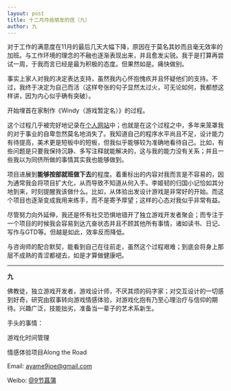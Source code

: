 ```yaml
---
layout: post
title: 十二月月给朋友的信（九）
author: 九
---
```

对于工作的满意度在11月的最后几天大幅下降，原因在于莫名其妙而且毫无效率的加班。与工作环境的理念的不融也逐渐表现出来，并且愈发尖锐。我于是打算再尝试一周，于我而言已经是最为积极的态度。但果然如是。痛快做别。

事实上家人对我的决定表达支持，虽然我内心怀抱愧疚并且怀疑他们的支持。不过，我终于决定为自己而活（这样夸张的句子显然太过火，可无论如何，我都想这样讲，因为内心似乎确有突破）。

开始埋首在家制作《Windy（游戏暂定名）》的过程。

这个过程几乎被完好地记录在[个人网站](http://ayame9joe.github.io/)中；也就是在这个过程之中，多年来笼罩我的对于事业的自卑忽然莫名地消失了。我知道自己的程序水平尚且不足，设计能力有待提高，美术更是短板中的短板，但我似乎能够较为准确地看待自己。比如，有些问题是只要我保持沉静、多写注释就能解决的，这与我的能力没有关系；并且一些我以为同侪所做的事情其实我也能够做到。

项目进展到**能够按部就班做下去**的程度。着重标出的内容对我而言是不容易的，因为通常我会将项目扩大化，从而导致不知道从何入手。李姬韧的归国小记恰如其分地到来，时刻提醒我该做什么。比如，从体验出发设计游戏是非常好的开始。而这个项目也逐渐变成我用来练手，而不是寄予厚望；这样的心态对我似乎非常有益。

尽管努力向外延伸，我还是怀有社交恐惧地错开了独立游戏开发者聚会；而专注于一个项目的时候我会容易到达亢奋状态并且不顾其他所有事情，诸如读书、日记、写作与GTD等。但越是如此，效率反而降低。

与咨询师的配合默契，能看到自己在往前走，虽然这个过程艰难；到底会将身上那层不成熟的青涩都褪去，如是才算做健康吧。

---

**九**

佛教徒，独立游戏开发者，游戏设计师，不厌其烦的码字家；对交互设计的一切感到好奇，研究由叙事转向游戏情感体验，对游戏化抱有乃至心理治疗与信仰的期待。兴趣广泛，技能拙劣，准备当一辈子的艺术系新生。

手头的事情：

游戏化时间管理

情感体验项目Along the Road

Email: [ayame9joe@gmail.com](ayame9joe@gmail.com "ayame9joe@gmail.com")

Weibo: [@9节菖蒲](http://weibo.com/ayame9joe/ "@9节菖蒲")